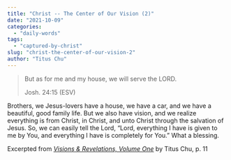 ```yaml
---
title: "Christ -- The Center of Our Vision (2)"
date: "2021-10-09"
categories: 
  - "daily-words"
tags: 
  - "captured-by-christ"
slug: "christ-the-center-of-our-vision-2"
author: "Titus Chu"
---
```


> But as for me and my house, we will serve the LORD.
> 
> Josh. 24:15 (ESV)

Brothers, we Jesus-lovers have a house, we have a car, and we have a beautiful, good family life. But we also have vision, and we realize everything is from Christ, in Christ, and unto Christ through the salvation of Jesus. So, we can easily tell the Lord, “Lord, everything I have is given to me by You, and everything I have is completely for You.” What a blessing.

Excerpted from _[Visions & Revelations, Volume One](https://www.asweetsavor.org/visions-and-revelations/)_ by Titus Chu, p. 11
